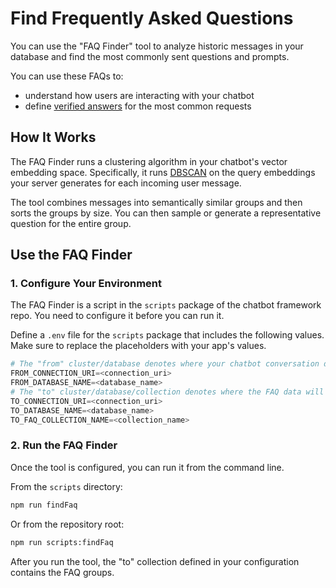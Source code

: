 # Find Frequently Asked Questions

You can use the "FAQ Finder" tool to analyze historic messages in your database
and find the most commonly sent questions and prompts.

You can use these FAQs to:

- understand how users are interacting with your chatbot
- define [verified answers](./verified-answers) for the most common requests

## How It Works

The FAQ Finder runs a clustering algorithm in your chatbot's vector embedding
space. Specifically, it runs [DBSCAN](https://en.wikipedia.org/wiki/DBSCAN) on
the query embeddings your server generates for each incoming user message.

The tool combines messages into semantically similar groups and then sorts the
groups by size. You can then sample or generate a representative question for
the entire group.

## Use the FAQ Finder

### 1. Configure Your Environment

The FAQ Finder is a script in the `scripts` package of the chatbot framework
repo. You need to configure it before you can run it.

Define a `.env` file for the `scripts` package that includes the following
values. Make sure to replace the placeholders with your app's values.

```python title="/packages/scripts/.env"
# The "from" cluster/database denotes where your chatbot conversation data is stored
FROM_CONNECTION_URI=<connection_uri>
FROM_DATABASE_NAME=<database_name>
# The "to" cluster/database/collection denotes where the FAQ data will be stored
TO_CONNECTION_URI=<connection_uri>
TO_DATABASE_NAME=<database_name>
TO_FAQ_COLLECTION_NAME=<collection_name>
```

### 2. Run the FAQ Finder

Once the tool is configured, you can run it from the command line.

From the `scripts` directory:

```sh
npm run findFaq
```

Or from the repository root:

```sh
npm run scripts:findFaq
```

After you run the tool, the "to" collection defined in your configuration
contains the FAQ groups.
